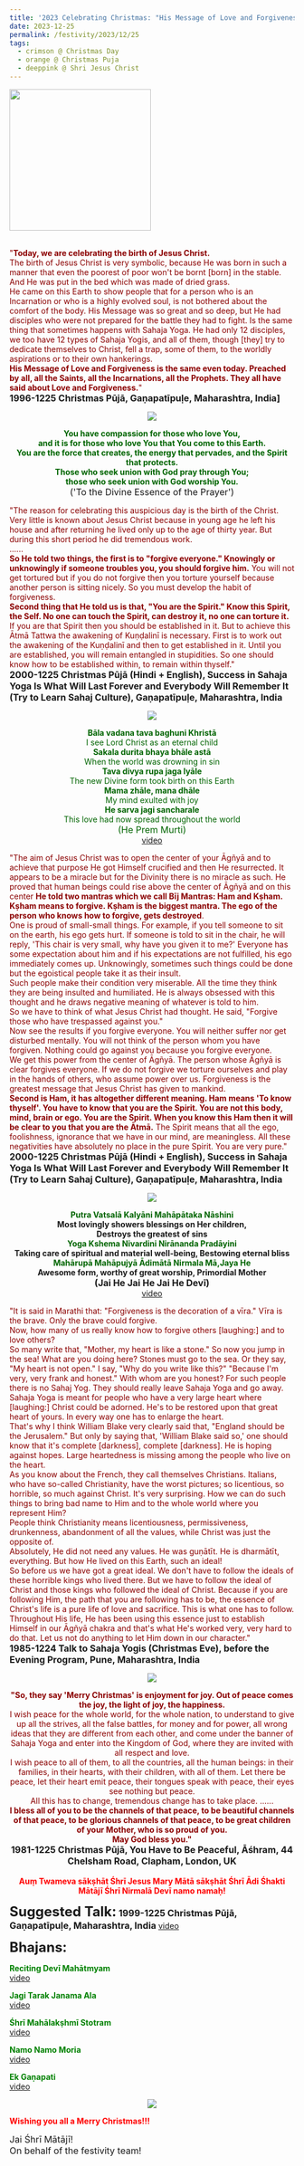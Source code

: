 ```yaml
---
title: '2023 Celebrating Christmas: "His Message of Love and Forgiveness is the same even today. Preached by all, all the Saints, all the Incarnations, all the Prophets." '
date: 2023-12-25
permalink: /festivity/2023/12/25
tags:
  - crimson @ Christmas Day
  - orange @ Christmas Puja
  - deeppink @ Shri Jesus Christ
---
```


<div style="text-align: left"><img src="/images/image1.png" width="250" /></div><br>

<p>
<font color="DarkRed">"<b>Today, we are celebrating the birth of Jesus Christ.</b><br>
The birth of Jesus Christ is very symbolic, because He was born in such a manner that even the poorest of poor won't be bornt [born] in the stable. And He was put in the bed which was made of dried grass.<br>
He came on this Earth to show people that for a person who is an Incarnation or who is a highly evolved soul, is not bothered about the comfort of the body. His Message was so great and so deep, but He had disciples who were not prepared for the battle they had to fight. Is the same thing that sometimes happens with Sahaja Yoga. He had only 12 disciples, we too have 12 types of Sahaja Yogis, and all of them, though [they] try to dedicate themselves to Christ, fell a trap, some of them, to the worldly aspirations or to their own hankerings.<br>
<b>His Message of Love and Forgiveness is the same even today. Preached by all, all the Saints, all the Incarnations, all the Prophets. They all have said about Love and Forgiveness.</b>"</font><br>
<font size="+0"><b>1996-1225 Christmas Pūjā, Gaṇapatīpuḷe, Maharashtra, India]</b></font>
</p>

<div style="text-align: center"><img src="/images/image1305.png" /></div>

<p style="text-align:center;">
<font color="DarkGreen"><b>You have compassion for those who love You,<br>
and it is for those who love You that You come to this Earth.<br>
You are the force that creates, the energy that pervades, and the Spirit that protects.<br>
Those who seek union with God pray through You;<br>
those who seek union with God worship You.</b></font><br>
<font size="+0">('To the Divine Essence of the Prayer')</font>
</p>

<p>
<font color="DarkRed">"The reason for celebrating this auspicious day is the birth of the Christ. Very little is known about Jesus Christ because in young age he left his house and after returning he lived only up to the age of thirty year. But during this short period he did tremendous work.<br>
......<br>
<b>So He told two things, the first is to "forgive everyone." Knowingly or unknowingly if someone troubles you, you should forgive him.</b> You will not get tortured but if you do not forgive then you torture yourself because another person is sitting nicely. So you must develop the habit of forgiveness.<br>
<b>Second thing that He told us is that, "You are the Spirit." Know this Spirit, the Self. No one can touch the Spirit, can destroy it, no one can torture it.</b> If you are that Spirit then you should be established in it. But to achieve this Ātmā Tattwa the awakening of Kuṇḍalinī is necessary. First is to work out the awakening of the Kuṇḍalinī and then to get established in it. Until you are established, you will remain entangled in stupidities. So one should know how to be established within, to remain within thyself."</font><br>
<font size="+0"><b>2000-1225 Christmas Pūjā (Hindi + English), Success in Sahaja Yoga Is What Will Last Forever and Everybody Will Remember It (Try to Learn Sahaj Culture), Gaṇapatīpuḷe, Maharashtra, India</b></font>
</p>

<div style="text-align: center"><img src="/images/image1306.png" /></div>

<p style=" text-align:center;">
<font color="DarkGreen"><b>Bāla vadana tava baghuni Khristā</b><br>
I see Lord Christ as an eternal child<br>
<b>Sakala durita bhaya bhāle astā</b><br>
When the world was drowning in sin<br>
<b>Tava divya rupa jaga lyāle</b><br>
The new Divine form took birth on this Earth<br>
<b>Mama zhāle, mana dhāle</b><br>
My mind exulted with joy<br>
<b>He sarva jagi sancharale</b><br>
This love had now spread throughout the world<br>
<font size="+0">(He Prem Murti)</font></font><br>
<a href="https://seven-teams.github.io/Videos_Links.html">video</a>
</p>

<p>
<font color="DarkRed">"The aim of Jesus Christ was to open the center of your Āgñyā and to achieve that purpose He got Himself crucified and then He resurrected. It appears to be a miracle but for the Divinity there is no miracle as such. He proved that human beings could rise above the center of Āgñyā and on this center <b>He told two mantras which we call Bīj Mantras: Ham and Kṣham. Kṣham means to forgive. Kṣham is the biggest mantra. The ego of the person who knows how to forgive, gets destroyed</b>.<br>
One is proud of small-small things. For example, if you tell someone to sit on the earth, his ego gets hurt. If someone is told to sit in the chair, he will reply, 'This chair is very small, why have you given it to me?' Everyone has some expectation about him and if his expectations are not fulfilled, his ego immediately comes up. Unknowingly, sometimes such things could be done but the egoistical people take it as their insult.<br>
Such people make their condition very miserable. All the time they think they are being insulted and humiliated. He is always obsessed with this thought and he draws negative meaning of whatever is told to him.<br>
So we have to think of what Jesus Christ had thought. He said, "Forgive those who have trespassed against you."<br>
Now see the results if you forgive everyone. You will neither suffer nor get disturbed mentally. You will not think of the person whom you have forgiven. Nothing could go against you because you forgive everyone.<br> 
We get this power from the center of Āgñyā. The person whose Āgñyā is clear forgives everyone. If we do not forgive we torture ourselves and play in the hands of others, who assume power over us. Forgiveness is the greatest message that Jesus Christ has given to mankind.<br>
<b>Second is Ham, it has altogether different meaning. Ham means 'To know thyself'. You have to know that you are the Spirit. You are not this body, mind, brain or ego. You are the Spirit. When you know this Ham then it will be clear to you that you are the Ātmā.</b> The Spirit means that all the ego, foolishness, ignorance that we have in our mind, are meaningless. All these negativities have absolutely no place in the pure Spirit. You are very pure."</font><br>
<font size="+0"><b>2000-1225 Christmas Pūjā (Hindi + English), Success in Sahaja Yoga Is What Will Last Forever and Everybody Will Remember It (Try to Learn Sahaj Culture), Gaṇapatīpuḷe, Maharashtra, India</b></font>
</p>

<div style="text-align: center"><img src="https://pub-1e517d8c73a64c9c82977d676b1fff72.r2.dev/image1307.png" /></div>

<p style=" text-align:center;">
<font color="DarkGreen"><b>Putra Vatsalā Kalyāni Mahāpātaka Nāshini</b></font><br>
<b>Most lovingly showers blessings on Her children,<br>
Destroys the greatest of sins</b><br>
<font color="DarkGreen"><b>Yoga Kshema Nivardini Nirānanda Pradāyini</b></font><br>
<b>Taking care of spiritual and material well-being, Bestowing eternal bliss</b><br>
<font color="DarkGreen"><b>Mahārupā Mahāpujyā Ādimātā Nirmala Mā,Jaya He</b></font><br>
<b>Awesome form, worthy of great worship, Primordial Mother</b><br>
<font size="+0"><b>(Jai He Jai He Jai He Devī)</b></font><br>
<a href="https://seven-teams.github.io/Videos_Links.html">video</a>
</p>

<p>
<font color="DarkRed">"It is said in Marathi that: "Forgiveness is the decoration of a vīra." Vīra is the brave. Only the brave could forgive.<br>
Now, how many of us really know how to forgive others [laughing:] and to love others?<br>
So many write that, "Mother, my heart is like a stone." So now you jump in the sea! What are you doing here? Stones must go to the sea. Or they say, "My heart is not open." I say, "Why do you write like this?" "Because I'm very, very frank and honest." With whom are you honest? For such people there is no Sahaj Yog. They should really leave Sahaja Yoga and go away.<br>
Sahaja Yoga is meant for people who have a very large heart where [laughing:] Christ could be adorned. He's to be restored upon that great heart of yours. In every way one has to enlarge the heart.<br>
That's why I think William Blake very clearly said that, "England should be the Jerusalem." But only by saying that, 'William Blake said so,' one should know that it's complete [darkness], complete [darkness]. He is hoping against hopes. Large heartedness is missing among the people who live on the heart.<br>
As you know about the French, they call themselves Christians. Italians, who have so-called Christianity, have the worst pictures; so licentious, so horrible, so much against Christ. It's very surprising. How we can do such things to bring bad name to Him and to the whole world where you represent Him?<br>
People think Christianity means licentiousness, permissiveness, drunkenness, abandonment of all the values, while Christ was just the opposite of.<br>
Absolutely, He did not need any values. He was guṇātīt. He is dharmātīt, everything. But how He lived on this Earth, such an ideal!<br>
So before us we have got a great ideal. We don't have to follow the ideals of these horrible kings who lived there. But we have to follow the ideal of Christ and those kings who followed the ideal of Christ. Because if you are following Him, the path that you are following has to be, the essence of Christ's life is a pure life of love and sacrifice. This is what one has to follow.<br>
Throughout His life, He has been using this essence just to establish Himself in our Āgñyā chakra and that's what He's worked very, very hard to do that. Let us not do anything to let Him down in our character."</font><br>
<font size="+0"><b>1985-1224 Talk to Sahaja Yogis (Christmas Eve), before the Evening Program, Pune, Maharashtra, India</b></font>
</p>

<div style="text-align: center"><img src="/images/image1308.png" /></div>

<p style="text-align:center;">
<font color="DarkRed"><b>"So, they say 'Merry Christmas' is enjoyment for joy. Out of peace comes the joy, the light of joy, the happiness.</b><br>
I wish peace for the whole world, for the whole nation, to understand to give up all the strives, all the false battles, for money and for power, all wrong ideas that they are different from each other, and come under the banner of Sahaja Yoga and enter into the Kingdom of God, where they are invited with all respect and love.<br>
I wish peace to all of them, to all the countries, all the human beings: in their families, in their hearts, with their children, with all of them. Let there be peace, let their heart emit peace, their tongues speak with peace, their eyes see nothing but peace.<br>
All this has to change, tremendous change has to take place. ......<br>
<b>I bless all of you to be the channels of that peace, to be beautiful channels of that peace, to be glorious channels of that peace, to be great children of your Mother, who is so proud of you.<br>
May God bless you."</b></font><br>
<font size="+0"><b>1981-1225 Christmas Pūjā, You Have to Be Peaceful, Āśhram, 44 Chelsham Road, Clapham, London, UK</b></font><br>
<br>
<font color="Red"><b>Auṃ Twameva sākṣhāt Śhrī Jesus Mary Mātā sākṣhāt Śhrī Ādi Śhakti Mātājī Śhrī Nirmalā Devī namo namaḥ!</b></font><br>
</p>

<font size="+2"><b>Suggested Talk:</b></font> 
<font size="+0"><b>1999-1225 Christmas Pūjā, Gaṇapatīpuḷe, Maharashtra, India</b></font>
<a href="https://vimeo.com/430281659"> video</a><br>

<font size="+2"><b>Bhajans:</b></font>

<p>
<font color="green"><b>Reciting Devī Mahātmyam</b></font><br>
<a href="https://seven-teams.github.io/Videos_Links.html">video</a>
</p>

<p>
<font color="green"><b>Jagi Tarak Janama Ala</b></font><br>
<a href="https://seven-teams.github.io/Videos_Links.html">video</a>
</p>
 
<p>
<font color="green"><b>Śhrī Mahālakṣhmī Stotram</b></font><br>
<a href="https://seven-teams.github.io/Videos_Links.html">video</a>
</p>

<p>
<font color="green"><b>Namo Namo Moria</b></font><br>
<a href="https://youtu.be/zExNokrpbF0">video</a> 
</p>

<p>
<font color="green"><b>Ek Gaṇapati</b></font><br>
<a href="https://youtu.be/cpAg0HUPE9M">video</a> 
</p>

<div style="text-align: center"><img src="/images/image1309.png" /></div>

<p>
<font color="Red"><b>Wishing you all a Merry Christmas!!!</b></font><br>
</p>

<p>
<font size="+0">Jai Śhrī Mātājī!<br>
On behalf of the festivity team!</font>
</p>